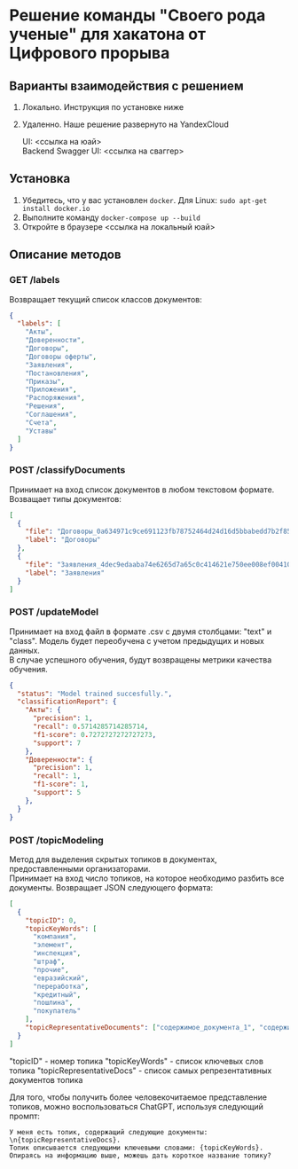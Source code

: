 # Решение команды "Своего рода ученые" для хакатона от Цифрового прорыва

## Варианты взаимодействия с решением
1. Локально. Инструкция по установке ниже
2. Удаленно. Наше решение развернуто на YandexCloud
   
   UI: <ссылка на юай>\
   Backend Swagger UI: <ссылка на сваггер>

## Установка

1. Убедитесь, что у вас установлен `docker`. Для Linux: `sudo apt-get install docker.io`
2. Выполните команду `docker-compose up --build`
3. Откройте в браузере <ссылка на локальный юай>

## Описание методов
### GET /labels
Возвращает текущий список классов документов:
```json
{
  "labels": [
    "Акты",
    "Доверенности",
    "Договоры",
    "Договоры оферты",
    "Заявления",
    "Постановления",
    "Приказы",
    "Приложения",
    "Распоряжения",
    "Решения",
    "Соглашения",
    "Счета",
    "Уставы"
  ]
}
```

### POST /classifyDocuments
Принимает на вход список документов в любом текстовом формате. Возващает типы документов:
```json
[
  {
    "file": "Договоры_0a634971c9ce691123fb78752464d24d16d5bbabedd7b2f858a6c2cc.txt",
    "label": "Договоры"
  },
  {
    "file": "Заявления_4dec9edaaba74e6265d7a65c0c414621e750ee008ef00410b5ab8307.txt",
    "label": "Заявления"
  }
]
```

### POST /updateModel
Принимает на вход файл в формате .csv с двумя столбцами: "text" и "class". Модель будет переобучена с учетом предыдущих и новых данных.\
В случае успешного обучения, будут возвращены метрики качества обучения.
```json
{
  "status": "Model trained succesfully.",
  "classificationReport": {
    "Акты": {
      "precision": 1,
      "recall": 0.5714285714285714,
      "f1-score": 0.7272727272727273,
      "support": 7
    },
    "Доверенности": {
      "precision": 1,
      "recall": 1,
      "f1-score": 1,
      "support": 5
    },
  }
}
```

### POST /topicModeling
Метод для выделения скрытых топиков в документах, предоставленными организаторами.\
Принимает на вход число топиков, на которое необходимо разбить все документы. Возвращает JSON следующего формата:
```json
[
  {
    "topicID": 0,
    "topicKeyWords": [
      "компания",
      "элемент",
      "инспекция",
      "штраф",
      "прочие",
      "евразийский",
      "переработка",
      "кредитный",
      "пошлина",
      "покупатель"
    ],
    "topicRepresentativeDocuments": ["содержимое_документа_1", "содержимое_документа_2"]
  }
]
```
"topicID" - номер топика
"topicKeyWords" - список ключевых слов топика
"topicRepresentativeDocs" - список самых репрезентативных документов топика

Для того, чтобы получить более человекочитаемое представление топиков, можно воспользоваться ChatGPT, используя следующий промпт:
```
У меня есть топик, содержащий следующие документы: \n{topicRepresentativeDocs}.
Топик описывается следующими ключевыми словами: {topicKeyWords}.
Опираясь на информацию выше, можешь дать короткое название топику?
```
